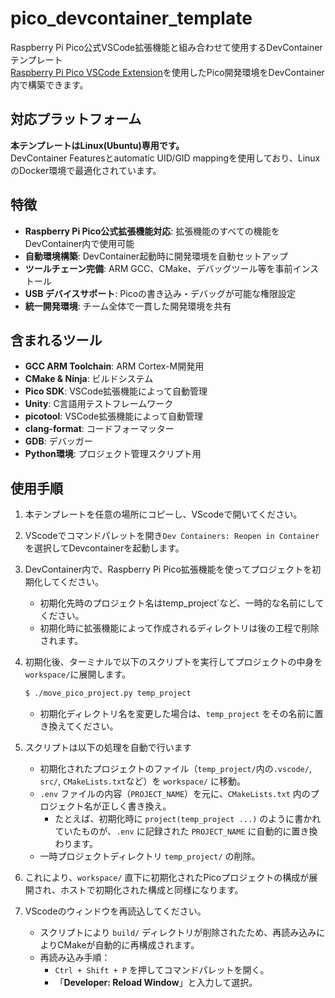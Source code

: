 # pico_devcontainer_template

Raspberry Pi Pico公式VSCode拡張機能と組み合わせて使用するDevContainerテンプレート<br>
[Raspberry Pi Pico VSCode Extension](https://marketplace.visualstudio.com/items?itemName=raspberry-pi.raspberry-pi-pico)を使用したPico開発環境をDevContainer内で構築できます。


## 対応プラットフォーム

**本テンプレートはLinux(Ubuntu)専用です。**<br>
DevContainer Featuresとautomatic UID/GID mappingを使用しており、LinuxのDocker環境で最適化されています。

## 特徴

- **Raspberry Pi Pico公式拡張機能対応**: 拡張機能のすべての機能をDevContainer内で使用可能
- **自動環境構築**: DevContainer起動時に開発環境を自動セットアップ
- **ツールチェーン完備**: ARM GCC、CMake、デバッグツール等を事前インストール
- **USB デバイスサポート**: Picoの書き込み・デバッグが可能な権限設定
- **統一開発環境**: チーム全体で一貫した開発環境を共有

## 含まれるツール

- **GCC ARM Toolchain**: ARM Cortex-M開発用
- **CMake & Ninja**: ビルドシステム
- **Pico SDK**: VSCode拡張機能によって自動管理
- **Unity**: C言語用テストフレームワーク
- **picotool**: VSCode拡張機能によって自動管理
- **clang-format**: コードフォーマッター
- **GDB**: デバッガー
- **Python環境**: プロジェクト管理スクリプト用

## 使用手順

1. 本テンプレートを任意の場所にコピーし、VScodeで開いてください。
2. VScodeでコマンドパレットを開き`Dev Containers: Reopen in Container`を選択してDevcontainerを起動します。
3. DevContainer内で、Raspberry Pi Pico拡張機能を使ってプロジェクトを初期化してください。
	- 初期化先時のプロジェクト名はtemp_project`など、一時的な名前にしてください。
	- 初期化時に拡張機能によって作成されるディレクトリは後の工程で削除されます。
4. 初期化後、ターミナルで以下のスクリプトを実行してプロジェクトの中身を`workspace/`に展開します。

	```bash
	$ ./move_pico_project.py temp_project
	```

	- 初期化ディレクトリ名を変更した場合は、`temp_project` をその名前に置き換えてください。

5. スクリプトは以下の処理を自動で行います
	- 初期化されたプロジェクトのファイル（`temp_project/`内の`.vscode/`, `src/`, `CMakeLists.txt`など）を `workspace/` に移動。
	- `.env` ファイルの内容（`PROJECT_NAME`）を元に、`CMakeLists.txt` 内のプロジェクト名が正しく書き換え。
		- たとえば、初期化時に `project(temp_project ...)` のように書かれていたものが、`.env` に記録された `PROJECT_NAME` に自動的に置き換わります。
	- 一時プロジェクトディレクトリ `temp_project/` の削除。

6. これにより、`workspace/` 直下に初期化されたPicoプロジェクトの構成が展開され、ホストで初期化された構成と同様になります。

7. VScodeのウィンドウを再読込してください。
	- スクリプトにより `build/` ディレクトリが削除されたため、再読み込みによりCMakeが自動的に再構成されます。
	- 再読み込み手順：
		- `Ctrl + Shift + P` を押してコマンドパレットを開く。
		- 「**Developer: Reload Window**」と入力して選択。
